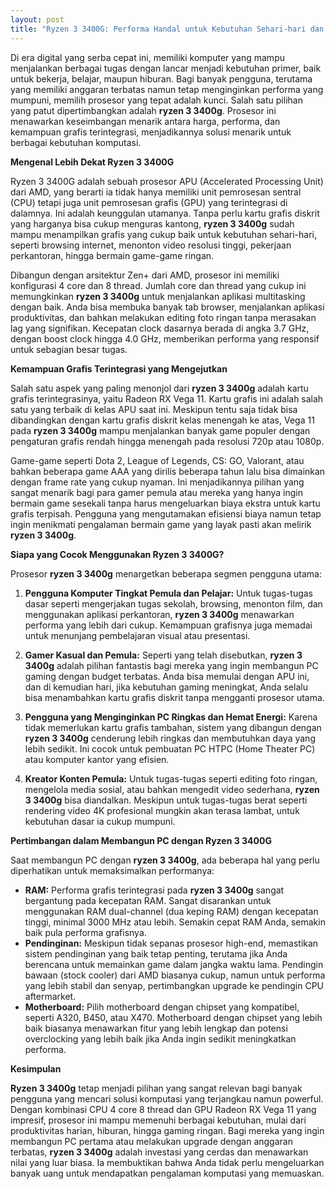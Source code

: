 ```yaml
---
layout: post
title: "Ryzen 3 3400G: Performa Handal untuk Kebutuhan Sehari-hari dan Gaming Ringan"
---
```


Di era digital yang serba cepat ini, memiliki komputer yang mampu menjalankan berbagai tugas dengan lancar menjadi kebutuhan primer, baik untuk bekerja, belajar, maupun hiburan. Bagi banyak pengguna, terutama yang memiliki anggaran terbatas namun tetap menginginkan performa yang mumpuni, memilih prosesor yang tepat adalah kunci. Salah satu pilihan yang patut dipertimbangkan adalah **ryzen 3 3400g**. Prosesor ini menawarkan keseimbangan menarik antara harga, performa, dan kemampuan grafis terintegrasi, menjadikannya solusi menarik untuk berbagai kebutuhan komputasi.

**Mengenal Lebih Dekat Ryzen 3 3400G**

Ryzen 3 3400G adalah sebuah prosesor APU (Accelerated Processing Unit) dari AMD, yang berarti ia tidak hanya memiliki unit pemrosesan sentral (CPU) tetapi juga unit pemrosesan grafis (GPU) yang terintegrasi di dalamnya. Ini adalah keunggulan utamanya. Tanpa perlu kartu grafis diskrit yang harganya bisa cukup menguras kantong, **ryzen 3 3400g** sudah mampu menampilkan grafis yang cukup baik untuk kebutuhan sehari-hari, seperti browsing internet, menonton video resolusi tinggi, pekerjaan perkantoran, hingga bermain game-game ringan.

Dibangun dengan arsitektur Zen+ dari AMD, prosesor ini memiliki konfigurasi 4 core dan 8 thread. Jumlah core dan thread yang cukup ini memungkinkan **ryzen 3 3400g** untuk menjalankan aplikasi multitasking dengan baik. Anda bisa membuka banyak tab browser, menjalankan aplikasi produktivitas, dan bahkan melakukan editing foto ringan tanpa merasakan lag yang signifikan. Kecepatan clock dasarnya berada di angka 3.7 GHz, dengan boost clock hingga 4.0 GHz, memberikan performa yang responsif untuk sebagian besar tugas.

**Kemampuan Grafis Terintegrasi yang Mengejutkan**

Salah satu aspek yang paling menonjol dari **ryzen 3 3400g** adalah kartu grafis terintegrasinya, yaitu Radeon RX Vega 11. Kartu grafis ini adalah salah satu yang terbaik di kelas APU saat ini. Meskipun tentu saja tidak bisa dibandingkan dengan kartu grafis diskrit kelas menengah ke atas, Vega 11 pada **ryzen 3 3400g** mampu menjalankan banyak game populer dengan pengaturan grafis rendah hingga menengah pada resolusi 720p atau 1080p.

Game-game seperti Dota 2, League of Legends, CS: GO, Valorant, atau bahkan beberapa game AAA yang dirilis beberapa tahun lalu bisa dimainkan dengan frame rate yang cukup nyaman. Ini menjadikannya pilihan yang sangat menarik bagi para gamer pemula atau mereka yang hanya ingin bermain game sesekali tanpa harus mengeluarkan biaya ekstra untuk kartu grafis terpisah. Pengguna yang mengutamakan efisiensi biaya namun tetap ingin menikmati pengalaman bermain game yang layak pasti akan melirik **ryzen 3 3400g**.

**Siapa yang Cocok Menggunakan Ryzen 3 3400G?**

Prosesor **ryzen 3 3400g** menargetkan beberapa segmen pengguna utama:

1.  **Pengguna Komputer Tingkat Pemula dan Pelajar:** Untuk tugas-tugas dasar seperti mengerjakan tugas sekolah, browsing, menonton film, dan menggunakan aplikasi perkantoran, **ryzen 3 3400g** menawarkan performa yang lebih dari cukup. Kemampuan grafisnya juga memadai untuk menunjang pembelajaran visual atau presentasi.

2.  **Gamer Kasual dan Pemula:** Seperti yang telah disebutkan, **ryzen 3 3400g** adalah pilihan fantastis bagi mereka yang ingin membangun PC gaming dengan budget terbatas. Anda bisa memulai dengan APU ini, dan di kemudian hari, jika kebutuhan gaming meningkat, Anda selalu bisa menambahkan kartu grafis diskrit tanpa mengganti prosesor utama.

3.  **Pengguna yang Menginginkan PC Ringkas dan Hemat Energi:** Karena tidak memerlukan kartu grafis tambahan, sistem yang dibangun dengan **ryzen 3 3400g** cenderung lebih ringkas dan membutuhkan daya yang lebih sedikit. Ini cocok untuk pembuatan PC HTPC (Home Theater PC) atau komputer kantor yang efisien.

4.  **Kreator Konten Pemula:** Untuk tugas-tugas seperti editing foto ringan, mengelola media sosial, atau bahkan mengedit video sederhana, **ryzen 3 3400g** bisa diandalkan. Meskipun untuk tugas-tugas berat seperti rendering video 4K profesional mungkin akan terasa lambat, untuk kebutuhan dasar ia cukup mumpuni.

**Pertimbangan dalam Membangun PC dengan Ryzen 3 3400G**

Saat membangun PC dengan **ryzen 3 3400g**, ada beberapa hal yang perlu diperhatikan untuk memaksimalkan performanya:

*   **RAM:** Performa grafis terintegrasi pada **ryzen 3 3400g** sangat bergantung pada kecepatan RAM. Sangat disarankan untuk menggunakan RAM dual-channel (dua keping RAM) dengan kecepatan tinggi, minimal 3000 MHz atau lebih. Semakin cepat RAM Anda, semakin baik pula performa grafisnya.
*   **Pendinginan:** Meskipun tidak sepanas prosesor high-end, memastikan sistem pendinginan yang baik tetap penting, terutama jika Anda berencana untuk memainkan game dalam jangka waktu lama. Pendingin bawaan (stock cooler) dari AMD biasanya cukup, namun untuk performa yang lebih stabil dan senyap, pertimbangkan upgrade ke pendingin CPU aftermarket.
*   **Motherboard:** Pilih motherboard dengan chipset yang kompatibel, seperti A320, B450, atau X470. Motherboard dengan chipset yang lebih baik biasanya menawarkan fitur yang lebih lengkap dan potensi overclocking yang lebih baik jika Anda ingin sedikit meningkatkan performa.

**Kesimpulan**

**Ryzen 3 3400g** tetap menjadi pilihan yang sangat relevan bagi banyak pengguna yang mencari solusi komputasi yang terjangkau namun powerful. Dengan kombinasi CPU 4 core 8 thread dan GPU Radeon RX Vega 11 yang impresif, prosesor ini mampu memenuhi berbagai kebutuhan, mulai dari produktivitas harian, hiburan, hingga gaming ringan. Bagi mereka yang ingin membangun PC pertama atau melakukan upgrade dengan anggaran terbatas, **ryzen 3 3400g** adalah investasi yang cerdas dan menawarkan nilai yang luar biasa. Ia membuktikan bahwa Anda tidak perlu mengeluarkan banyak uang untuk mendapatkan pengalaman komputasi yang memuaskan.
